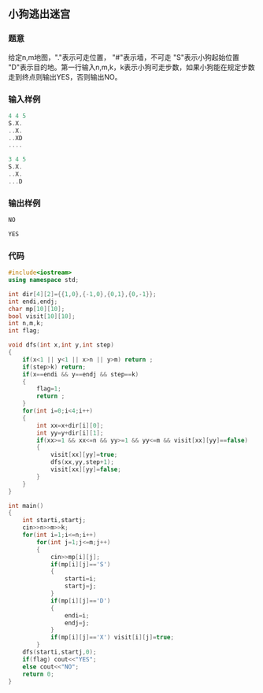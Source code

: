 ## 小狗逃出迷宫

### 题意
给定n,m地图，"."表示可走位置， "#"表示墙，不可走 "S"表示小狗起始位置 "D"表示目的地。第一行输入n,m,k，k表示小狗可走步数，如果小狗能在规定步数走到终点则输出YES，否则输出NO。

### 输入样例
```C++
4 4 5
S.X.
..X.
..XD
....

3 4 5
S.X.
..X.
...D
```

### 输出样例
```C++
NO

YES
```

### 代码
```C++
#include<iostream>
using namespace std;

int dir[4][2]={{1,0},{-1,0},{0,1},{0,-1}};
int endi,endj;
char mp[10][10];
bool visit[10][10];
int n,m,k;
int flag;

void dfs(int x,int y,int step)
{
	if(x<1 || y<1 || x>n || y>m) return ;
	if(step>k) return;
	if(x==endi && y==endj && step==k)
	{
		flag=1;
		return ;
	}
	for(int i=0;i<4;i++)
	{
		int xx=x+dir[i][0];
		int yy=y+dir[i][1];
		if(xx>=1 && xx<=n && yy>=1 && yy<=m && visit[xx][yy]==false)
		{
			visit[xx][yy]=true;
			dfs(xx,yy,step+1);
			visit[xx][yy]=false;
		}
	}
}

int main()
{
	int starti,startj;
	cin>>n>>m>>k;
	for(int i=1;i<=n;i++)
		for(int j=1;j<=m;j++)
		{
			cin>>mp[i][j];
			if(mp[i][j]=='S')
			{
				starti=i;
				startj=j;
			}
			if(mp[i][j]=='D')
			{
				endi=i;
				endj=j;
			}
			if(mp[i][j]=='X') visit[i][j]=true;
		}
	dfs(starti,startj,0);
	if(flag) cout<<"YES";
	else cout<<"NO";
	return 0;
}
```
